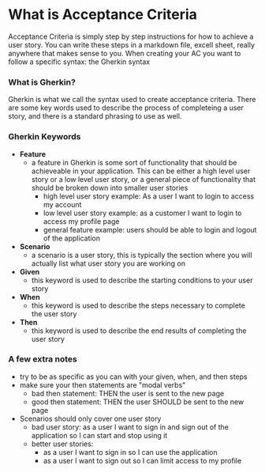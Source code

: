 # What is Acceptance Criteria
Acceptance Criteria is simply step by step instructions for how to achieve a user story. You can write these steps in a markdown file, excell sheet, really anywhere that makes sense to you. When creating your AC you want to follow a specific syntax: the Gherkin syntax

### What is Gherkin?
Gherkin is what we call the syntax used to create acceptance criteria. There are some key words used to describe the process of completeing a user story, and there is a standard phrasing to use as well.

### Gherkin Keywords
- **Feature**
    - a feature in Gherkin is some sort of functionality that should be achieveable in your application. This can be either a high level user story or a low level user story, or a general piece of functionality that should be broken down into smaller user stories
        - high level user story example: As a user I want to login to access my account
        - low level user story example: as a customer I want to login to access my profile page
        - general feature example: users should be able to login and logout of the application
- **Scenario**
    - a scenario is a user story, this is typically the section where you will actually list what user story you are working on
- **Given**
    - this keyword is used to describe the starting conditions to your user story
- **When**
    - this keyword is used to describe the steps necessary to complete the user story
- **Then**
    - this keyword is used to describe the end results of completing the user story

### A few extra notes
- try to be as specific as you can with your given, when, and then steps
- make sure your then statements are "modal verbs"
    - bad then statement:   THEN  the user is sent to the new page
    - good then statement:  THEN  the user SHOULD be sent to the new page 
- Scenarios should only cover one user story
    - bad user story: as a user I want to sign in and sign out of the application so I can start and stop using it
    - better user stories:
        - as a user I want to sign in so I can use the application
        - as a user I want to sign out so I can limit access to my profile